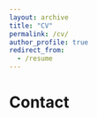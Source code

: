 ```yaml
---
layout: archive
title: "CV"
permalink: /cv/
author_profile: true
redirect_from:
  - /resume
---
```



# Contact

